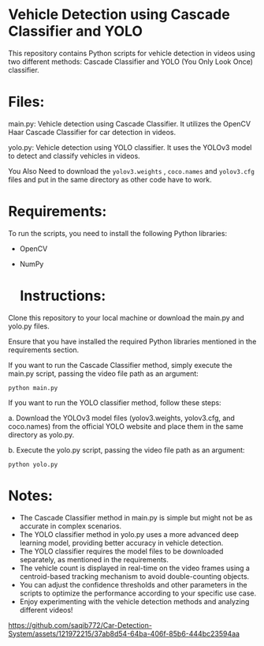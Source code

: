 # Vehicle Detection using Cascade Classifier and YOLO

This repository contains Python scripts for vehicle detection in videos using two different methods: Cascade Classifier and YOLO (You Only Look Once) classifier.

# Files:
main.py: Vehicle detection using Cascade Classifier. It utilizes the OpenCV Haar Cascade Classifier for car detection in videos.

yolo.py: Vehicle detection using YOLO classifier. It uses the YOLOv3 model to detect and classify vehicles in videos.

You Also Need to download the `yolov3.weights` , `coco.names` and `yolov3.cfg` files and put in the same directory as other code have to work.

# Requirements:
To run the scripts, you need to install the following Python libraries:

- OpenCV
- NumPy

  # Instructions:

Clone this repository to your local machine or download the main.py and yolo.py files.

Ensure that you have installed the required Python libraries mentioned in the requirements section.

If you want to run the Cascade Classifier method, simply execute the main.py script, passing the video file path as an argument:

```
python main.py
```

If you want to run the YOLO classifier method, follow these steps:

a. Download the YOLOv3 model files (yolov3.weights, yolov3.cfg, and coco.names) from the official YOLO website and place them in the same directory as yolo.py.

b. Execute the yolo.py script, passing the video file path as an argument:

```
python yolo.py 
```

# Notes:
- The Cascade Classifier method in main.py is simple but might not be as accurate in complex scenarios.
- The YOLO classifier method in yolo.py uses a more advanced deep learning model, providing better accuracy in vehicle detection.
- The YOLO classifier requires the model files to be downloaded separately, as mentioned in the requirements.
- The vehicle count is displayed in real-time on the video frames using a centroid-based tracking mechanism to avoid double-counting objects.
- You can adjust the confidence thresholds and other parameters in the scripts to optimize the performance according to your specific use case.
- Enjoy experimenting with the vehicle detection methods and analyzing different videos!






https://github.com/saqib772/Car-Detection-System/assets/121972215/37ab8d54-64ba-406f-85b6-444bc23594aa

